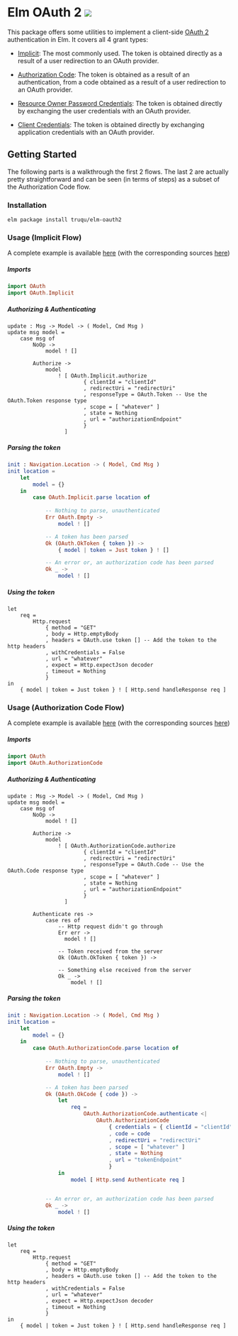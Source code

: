Elm OAuth 2 [![](https://img.shields.io/badge/doc-elm-60b5cc.svg?style=flat-square)](http://package.elm-lang.org/packages/truqu/elm-oauth2/latest)
=====

This package offers some utilities to implement a client-side [OAuth
2](https://tools.ietf.org/html/rfc6749) authentication in Elm. It
covers all 4 grant types: 

- [Implicit](http://package.elm-lang.org/packages/truqu/elm-oauth2/latest/OAuth.Implicit):
  The most commonly used. The token is obtained directly as a result of a user redirection to
  an OAuth provider.

- [Authorization Code](http://package.elm-lang.org/packages/truqu/elm-oauth2/latest/OAuth.AuthorizationCode):
  The token is obtained as a result of an authentication, from a code obtained as a result of a
  user redirection to an OAuth provider.

- [Resource Owner Password Credentials](http://package.elm-lang.org/packages/truqu/elm-oauth2/latest/OAuth.Password):
  The token is obtained directly by exchanging the user credentials with an OAuth provider.

- [Client Credentials](http://package.elm-lang.org/packages/truqu/elm-oauth2/latest/OAuth.ClientCredentials):
  The token is obtained directly by exchanging application credentials with an OAuth provider.

## Getting Started

The following parts is a walkthrough the first 2 flows. The last 2 are actually pretty
straightforward and can be seen (in terms of steps) as a subset of the Authorization Code flow.

### Installation

```
elm package install truqu/elm-oauth2
```

### Usage (Implicit Flow)

A complete example is available [here](https://truqu.github.io/elm-oauth2/examples/implicit)
(with the corresponding sources [here](https://github.com/truqu/elm-oauth2/tree/master/examples/implicit"))


##### Imports
```elm
import OAuth
import OAuth.Implicit
```


##### Authorizing & Authenticating

```
update : Msg -> Model -> ( Model, Cmd Msg )
update msg model =
    case msg of
        NoOp ->
            model ! []

        Authorize ->
            model
                ! [ OAuth.Implicit.authorize
                        { clientId = "clientId"
                        , redirectUri = "redirectUri"
                        , responseType = OAuth.Token -- Use the OAuth.Token response type
                        , scope = [ "whatever" ]
                        , state = Nothing
                        , url = "authorizationEndpoint"
                        }
                  ]
```

##### Parsing the token 

```elm
init : Navigation.Location -> ( Model, Cmd Msg )
init location =
    let
        model = {}
    in
        case OAuth.Implicit.parse location of
            
            -- Nothing to parse, unauthenticated
            Err OAuth.Empty ->
                model ! []

            -- A token has been parsed 
            Ok (OAuth.OkToken { token }) ->
                { model | token = Just token } ! [] 

            -- An error or, an authorization code has been parsed
            Ok _ ->
                model ! []
```


##### Using the token

```
let
    req =
        Http.request
            { method = "GET"
            , body = Http.emptyBody
            , headers = OAuth.use token [] -- Add the token to the http headers
            , withCredentials = False
            , url = "whatever"
            , expect = Http.expectJson decoder
            , timeout = Nothing
            }
in
    { model | token = Just token } ! [ Http.send handleResponse req ]
```


### Usage (Authorization Code Flow)

A complete example is available
[here](https://truqu.github.io/elm-oauth2/examples/authorization_code)
(with the corresponding sources [here](https://github.com/truqu/elm-oauth2/tree/master/examples/authorization_code"))


##### Imports
```elm
import OAuth
import OAuth.AuthorizationCode
```

##### Authorizing & Authenticating

```
update : Msg -> Model -> ( Model, Cmd Msg )
update msg model =
    case msg of
        NoOp ->
            model ! []

        Authorize ->
            model
                ! [ OAuth.AuthorizationCode.authorize
                        { clientId = "clientId"
                        , redirectUri = "redirectUri"
                        , responseType = OAuth.Code -- Use the OAuth.Code response type
                        , scope = [ "whatever" ]
                        , state = Nothing
                        , url = "authorizationEndpoint"
                        }
                  ]

        Authenticate res ->
            case res of
                -- Http request didn't go through
                Err err ->
                  model ! []

                -- Token received from the server
                Ok (OAuth.OkToken { token }) ->
                  
                -- Something else received from the server
                Ok _ ->
                    model ! []

```

##### Parsing the token

```elm
init : Navigation.Location -> ( Model, Cmd Msg )
init location =
    let
        model = {}
    in
        case OAuth.AuthorizationCode.parse location of
            
            -- Nothing to parse, unauthenticated
            Err OAuth.Empty ->
                model ! []

            -- A token has been parsed 
            Ok (OAuth.OkCode { code }) ->
                let 
                    req =
                        OAuth.AuthorizationCode.authenticate <|
                            OAuth.AuthorizationCode
                                { credentials = { clientId = "clientId", secret = "secret" }
                                , code = code
                                , redirectUri = "redirectUri"
                                , scope = [ "whatever" ]
                                , state = Nothing
                                , url = "tokenEndpoint"
                                }
                in
                    model [ Http.send Authenticate req ]


            -- An error or, an authorization code has been parsed
            Ok _ ->
                model ! []
```


##### Using the token

```
let
    req =
        Http.request
            { method = "GET"
            , body = Http.emptyBody
            , headers = OAuth.use token [] -- Add the token to the http headers
            , withCredentials = False
            , url = "whatever"
            , expect = Http.expectJson decoder
            , timeout = Nothing
            }
in
    { model | token = Just token } ! [ Http.send handleResponse req ]
```
